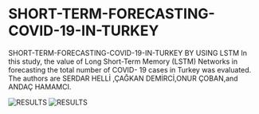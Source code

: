 # SHORT-TERM-FORECASTING-COVID-19-IN-TURKEY
SHORT-TERM-FORECASTING-COVID-19-IN-TURKEY BY USING LSTM 
In this study, the value of Long Short-Term Memory (LSTM) Networks in forecasting the total number of COVID-
19 cases in Turkey was evaluated.
The authors  are SERDAR HELLİ ,ÇAĞKAN DEMİRCİ,ONUR ÇOBAN,and ANDAÇ HAMAMCI.

![RESULTS](https://github.com/SerdarHelli/SHORT-TERM-FORECASTING-COVID-19-IN-TURKEY/blob/master/Figures/Uschemas.jpeg=250x250)
![RESULTS](https://github.com/SerdarHelli/SHORT-TERM-FORECASTING-COVID-19-IN-TURKEY/blob/master/Figures/modelsandu2.jpeg=250x250)
